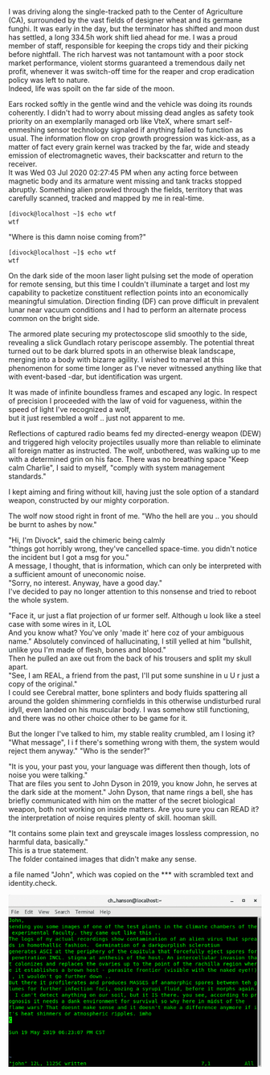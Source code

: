 I was driving along the single-tracked path to the Center of Agriculture (CA), surrounded by the vast fields of designer wheat and its germane funghi. It was early in the day, but the terminator has shifted and moon dust has settled, a long 334.5h work shift lied ahead for me. I was a proud member of staff, responsible for keeping the crops tidy and their picking before nightfall. 
The rich harvest was not tantamount with a poor stock market performance, violent storms guaranteed a tremendous daily net profit, whenever it was switch-off time for the reaper and crop eradication policy was left to nature.<br> 
Indeed, life was spoilt on the far side of the moon.

Ears rocked softly in the gentle wind and the vehicle was doing its rounds coherently. I didn't had to worry about missing dead angles as safety took priority on an exemplarily managed orb like VteX, where smart self-enmeshing sensor technology signaled if anything failed to function as usual. The information flow on crop growth progression was kick-ass, as a matter of fact every grain kernel was tracked by the far, wide and steady emission of electromagnetic waves, their backscatter and return to the receiver.<br>
It was Wed 03 Jul 2020 02:27:45 PM when any acting force between magnetic body and its armature went missing and tank tracks stopped abruptly. Something alien prowled through the fields,
territory that was carefully scanned, tracked and mapped by me in real-time.
```
[divock@localhost ~]$ echo wtf
wtf
```
"Where is this damn noise coming from?"<br>
```
[divock@localhost ~]$ echo wtf
wtf
```
On the dark side of the moon laser light pulsing set the mode of operation for remote sensing, but this time I couldn't illuminate a target and lost my capability to packetize constituent reflection points into an economically meaningful simulation. Direction finding (DF) can prove difficult in prevalent lunar near vacuum conditions and I had to perform an alternate process common on the bright side.

The armored plate securing my protectoscope slid smoothly to the side, revealing a slick Gundlach rotary periscope assembly.
The potential threat turned out to be dark blurred spots in an otherwise bleak landscape, merging into a body with bizarre agility. 
I wished to marvel at this phenomenon for some time longer as I've never witnessed anything like that with event-based -dar, but identification was urgent.

It was made of infinite boundless frames and escaped any logic.
In respect of precision I proceeded with the law of void for vagueness, 
 within the speed of light 
I've recognized a wolf,  
but it just resembled a wolf .. just not apparent to me. 

Reflections of captured radio beams fed my directed-energy weapon (DEW) and triggered high velocity projectiles 
usually more than reliable to eliminate all foreign matter as instructed.
The wolf, unbothered, was walking up to me with a determined grin on his face. 
There was no breathing space "Keep calm Charlie", I said to myself, "comply with system management standards."

I kept aiming and firing without kill, 
having just the sole option 
of a standard weapon, constructed by our mighty corporation.

The wolf now stood right in front of me. 
"Who the hell are you .. you should be burnt to ashes by now."

"Hi, I'm Divock", said the chimeric being calmly<br>
"things got horribly wrong, they've cancelled space-time. you didn't notice the incident but I got a msg for you."<br> 
A message, I thought, that is information, which can only be interpreted with a sufficient amount of uneconomic noise.<br> 
"Sorry, no interest. Anyway, have a good day."<br>
I've decided to pay no longer attention to this nonsense and tried to reboot the whole system.

"Face it, ur just a flat projection of ur former self. Although u look like a steel case with some wires in it, LOL<br>
And you know what? You've only 'made it' here coz of your ambiguous name." Absolutely convinced of hallucinating, I still yelled at him "bullshit, unlike you I'm made of flesh, bones and blood."<br>
Then he pulled an axe out from the back of his trousers and split my skull apart.<br>
"See, I am REAL, a friend from the past, I'll put some sunshine in u
 U r just a copy of the original."<br>
I could see
Cerebral matter, bone splinters and body fluids spattering
all around the golden shimmering cornfields in this otherwise undisturbed rural idyll, even landed on his muscular body.
I was somehow still functioning, and there was no other choice other to be game for it. 


But the longer I've talked to him, my stable reality crumbled, 
am I losing it?
"What message", I i
f there's something wrong with them, the system would reject them anyway."
"Who is the sender?" 

"It is you, your past you, your language was different then though, lots of noise you were talking."<br>
That are files you sent to John Dyson in 2019, you know John, he serves at the dark side at the moment." 
John Dyson, that name rings a bell, she has briefly communicated with him on the matter of the secret biological weapon, both not working on inside matters.
Are you sure you can READ it? the interpretation of noise requires plenty of skill. hooman skill.<br>


 "It contains some plain text and  greyscale images lossless compression, no harmful data, basically."<br>
This is a true statement.<br>
The folder contained images that didn't make any sense. 

a file named "John", which was copied on the ***
with scrambled text
and identity.check.

![](https://github.com/the-vtex-files/the-vtex-files.github.io/blob/master/images/letter.gif)
